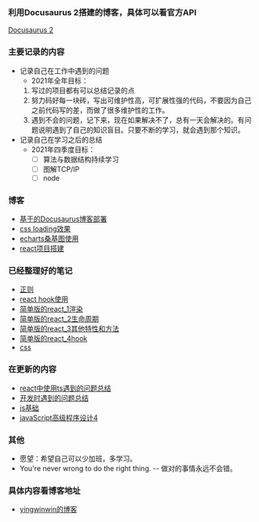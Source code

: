 ### 利用Docusaurus 2搭建的博客，具体可以看官方API
[Docusaurus 2](https://v2.docusaurus.io/)

### 主要记录的内容
- 记录自己在工作中遇到的问题
    - 2021年全年目标：
    1. 写过的项目都有可以总结记录的点
    2. 努力码好每一块砖，写出可维护性高，可扩展性强的代码，不要因为自己之前代码写的差，而做了很多维护性的工作。
    3. 遇到不会的问题，记下来，现在如果解决不了，总有一天会解决的。有问题说明遇到了自己的知识盲目。只要不断的学习，就会遇到那个知识。
- 记录自己在学习之后的总结
    - 2021年四季度目标：
      - [ ] 算法与数据结构持续学习
      - [ ] 图解TCP/IP
      - [ ] node
### 博客
- [基于的Docusaurus博客部署](https://yingwinwin.github.io/blog/%E4%BD%BF%E7%94%A8docusaurus%E6%90%AD%E5%BB%BA%E5%8D%9A%E5%AE%A2%EF%BC%8C%E5%B9%B6%E9%83%A8%E7%BD%B2%E5%88%B0github%20pages)
- [css loading效果](https://yingwinwin.github.io/blog/%E4%BD%BF%E7%94%A8css3%E5%81%9A%E4%B8%80%E4%B8%AAloading%E6%95%88%E6%9E%9C)
- [echarts桑基图使用](https://yingwinwin.github.io/blog/echarts%E6%A1%91%E5%9F%BA%E5%9B%BE%E7%9A%84%E4%BD%BF%E7%94%A8%E5%92%8C%E6%80%BB%E7%BB%93)
- [react项目搭建](https://yingwinwin.github.io/blog/react%E9%A1%B9%E7%9B%AE%E6%90%AD%E5%BB%BA)

### 已经整理好的笔记
- [正则](https://yingwinwin.github.io/docs/)
- [react hook使用](https://yingwinwin.github.io/docs/reactHook)
- [简单版的react_1渲染](https://yingwinwin.github.io/docs/react_render)
- [简单版的react_2生命周期](https://yingwinwin.github.io/docs/react_lifecycle)
- [简单版的react_3其他特性和方法](https://yingwinwin.github.io/docs/react_advance)
- [简单版的react_4hook](https://yingwinwin.github.io/docs/react_hooks)
- [css](https://yingwinwin.github.io/docs/css_definition)

### 在更新的内容
- [react中使用ts遇到的问题总结](https://yingwinwin.github.io/docs/reactUseTs)
- [开发时遇到的问题总结](https://yingwinwin.github.io/docs/errors)
- [js基础](https://yingwinwin.github.io/docs/js_base)
- [javaScript高级程序设计4](https://yingwinwin.github.io/docs/js4)
### 其他

- 愿望：希望自己可以少加班，多学习。
- You're never wrong to do the right thing. -- 做对的事情永远不会错。
### 具体内容看博客地址
- [yingwinwin的博客](https://yingwinwin.github.io/)
